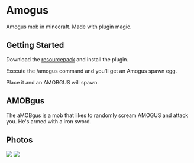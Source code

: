 # Amogus
Amogus mob in minecraft. Made with plugin magic.

## Getting Started

Download the [resourcepack](https://github.com/Rattlyy/Amogus/blob/master/AMOGUS.zip?raw=true) and install the plugin. 

Execute the /amogus command and you'll get an Amogus spawn egg. 

Place it and an AMOBGUS will spawn.

## A**MOB**gus
The aMOBgus is a mob that likes to randomly scream AMOGUS and attack you. He's armed with a iron sword.

## Photos

<img src="https://pays.host/uploads/2557f287-4383-4b36-a72e-4d0fa95937eb/CZwjZOy9.png" />
<img src="https://pays.host/uploads/2557f287-4383-4b36-a72e-4d0fa95937eb/5cHVxPUY.png" />
